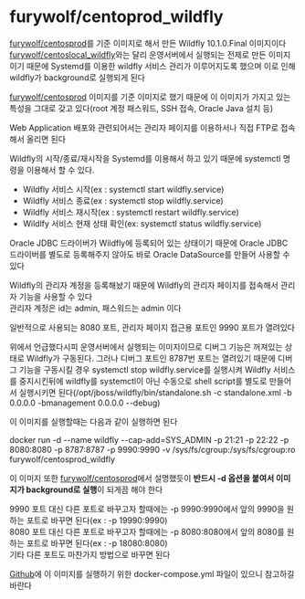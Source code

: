 furywolf/centoprod_wildfly
====================

[furywolf/centosprod](https://hub.docker.com/r/furywolf/centosprod/)를 기준 이미지로 해서 만든 Wildfly 10.1.0.Final 이미지이다  
[furywolf/centoslocal_wildfly](https://hub.docker.com/r/furywolf/centoslocal_wildfly/)와는 달리 운영서버에서 실행되는 전제로 만든 이미지이기 때문에 Systemd를 이용한 wildfly 서비스 관리가 이루어지도록 했으며
이로 인해 wildfly가 background로 실행되게 된다

[furywolf/centosprod](https://hub.docker.com/r/furywolf/centosprod/) 이미지를 기준 이미지로 했기 때문에 이 이미지가 가지고 있는 특성을 그대로 갖고 있다(root 계정 패스워드, SSH 접속, Oracle Java 설치 등)

Web Application 배포와 관련되어서는 관리자 페이지를 이용하서나 직접 FTP로 접속해서 올리면 된다

Wildfly의 시작/종료/재시작을 Systemd를 이용해서 하고 있기 때문에 systemctl 명령을 이용해서 할 수 있다.

* Wildfly 서비스 시작(ex : systemctl start wildfly.service)
* Wildfly 서비스 종료(ex : systemctl stop wildfly.service)
* Wildfly 서비스 재시작(ex : systemctl restart wildfly.service)
* Wildlfy 서비스 현재 상태 확인(ex: systemctl status wildfly.service)

Oracle JDBC 드라이버가 Wildfly에 등록되어 있는 상태이기 때문에 Oracle JDBC 드라이버를 별도로 등록해주지 않아도 바로 Oracle DataSource를 만들어 사용할 수 있다

Wildfly의 관리자 계정을 등록해놨기 때문에 Wildfly의 관리자 페이지를 접속해서 관리자 기능을 사용할 수 있다  
관리자 계정은 id는 admin, 패스워드는 admin 이다

일반적으로 사용되는 8080 포트, 관리자 페이지 접근용 포트인 9990 포트가 열려있다

위에서 언급했다시피 운영서버에서 실행되는 이미지이므로 디버그 기능은 꺼져있는 상태로 Wildfly가 구동된다. 그러나 디버그 포트인 8787번 포트는 열려있기 때문에 디버그 기능을 구동시킬 경우 systemctl stop wildfly.service를 실행시켜 Wildfly 서비스를 중지시킨뒤에 wildfly를 systemctl이 아닌 수동으로 shell script를 별도로 만들어서 실행시키면 된다(/opt/jboss/wildfly/bin/standalone.sh -c standalone.xml -b 0.0.0.0 -bmanagement 0.0.0.0 --debug)

이 이미지를 실행할때는 다음과 같이 실행하면 된다

docker run -d --name wildfly --cap-add=SYS\_ADMIN -p 21:21 -p 22:22 -p 8080:8080 -p 8787:8787 -p 9990:9990 -v /sys/fs/cgroup:/sys/fs/cgroup:ro furywolf/centosprod\_wildfly

이 이미지 또한 [furywolf/centosprod](https://hub.docker.com/r/furywolf/centosprod/)에서 설명했듯이 **반드시 -d 옵션을 붙여서 이미지가 background로 실행**이 되게끔 해야 한다

9990 포트 대신 다른 포트로 바꾸고자 할때에는 -p 9990:9990에서 앞의 9990을 원하는 포트로 바꾸면 된다(ex : -p 19990:9990)  
8080 포트 대신 다른 포트로 바꾸고자 할때에는 -p 8080:8080에서 앞의 8080를 원하는 포트로 바꾸면 된다(ex : -p 18080:8080)  
기타 다른 포트도 마찬가지 방법으로 바꾸면 된다

[Github](https://github.com/TerryChang/mydocker/tree/master/centosprod_wildfly)에 이 이미지를 실행하기 위한 docker-compose.yml 파일이 있으니 참고하길 바란다